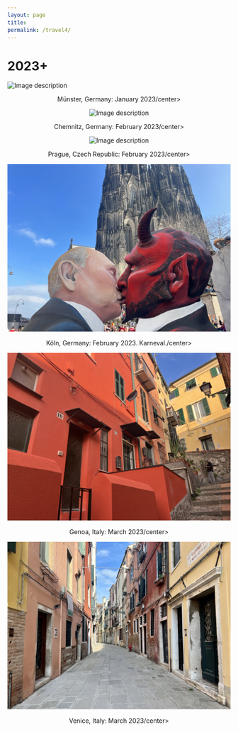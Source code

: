 ```yaml
---
layout: page
title: 
permalink: /travel4/
---
```

# 2023+

![Image description](/images/Jan2023_Muenster.jpg)
<center>Münster, Germany: January 2023/center>
<br>	
  
![Image description](/images/Feb2023_Chemnitz.jpg)
<center>Chemnitz, Germany: February 2023/center>
<br>	
  
![Image description](/images/Feb2023_Prague.jpg)
<center>Prague, Czech Republic: February 2023/center>
<br>	  
  
![Image description](/images/2023Feb_Koln.jpg)
<center>Köln, Germany: February 2023. Karneval./center>
<br>	  
    
![Image description](/images/2023_March_Genoa.jpg)
<center>Genoa, Italy: March 2023/center>
<br>	  

![Image description](/images/2023_March_Venice.jpg)
<center>Venice, Italy: March 2023/center>
<br>	    

  
  
